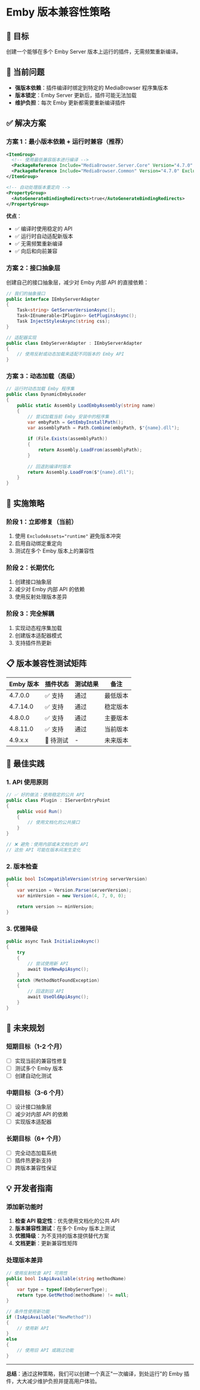 # Emby 版本兼容性策略

## 🎯 目标
创建一个能够在多个 Emby Server 版本上运行的插件，无需频繁重新编译。

## 🔄 当前问题
- **强版本依赖**：插件编译时绑定到特定的 MediaBrowser 程序集版本
- **版本锁定**：Emby Server 更新后，插件可能无法加载
- **维护负担**：每次 Emby 更新都需要重新编译插件

## ✅ 解决方案

### 方案 1：最小版本依赖 + 运行时兼容（推荐）

```xml
<ItemGroup>
  <!-- 使用最低兼容版本进行编译 -->
  <PackageReference Include="MediaBrowser.Server.Core" Version="4.7.0" ExcludeAssets="runtime" />
  <PackageReference Include="MediaBrowser.Common" Version="4.7.0" ExcludeAssets="runtime" />
</ItemGroup>

<!-- 自动处理版本重定向 -->
<PropertyGroup>
  <AutoGenerateBindingRedirects>true</AutoGenerateBindingRedirects>
</PropertyGroup>
```

**优点**：
- ✅ 编译时使用稳定的 API
- ✅ 运行时自动适配新版本
- ✅ 无需频繁重新编译
- ✅ 向后和向前兼容

### 方案 2：接口抽象层

创建自己的接口抽象层，减少对 Emby 内部 API 的直接依赖：

```csharp
// 我们的抽象接口
public interface IEmbyServerAdapter
{
    Task<string> GetServerVersionAsync();
    Task<IEnumerable<IPlugin>> GetPluginsAsync();
    Task InjectStylesAsync(string css);
}

// 适配器实现
public class EmbyServerAdapter : IEmbyServerAdapter
{
    // 使用反射或动态加载来适配不同版本的 Emby API
}
```

### 方案 3：动态加载（高级）

```csharp
// 运行时动态加载 Emby 程序集
public class DynamicEmbyLoader
{
    public static Assembly LoadEmbyAssembly(string name)
    {
        // 尝试加载当前 Emby 安装中的程序集
        var embyPath = GetEmbyInstallPath();
        var assemblyPath = Path.Combine(embyPath, $"{name}.dll");
        
        if (File.Exists(assemblyPath))
        {
            return Assembly.LoadFrom(assemblyPath);
        }
        
        // 回退到编译时版本
        return Assembly.LoadFrom($"{name}.dll");
    }
}
```

## 🔧 实施策略

### 阶段 1：立即修复（当前）
1. 使用 `ExcludeAssets="runtime"` 避免版本冲突
2. 启用自动绑定重定向
3. 测试在多个 Emby 版本上的兼容性

### 阶段 2：长期优化
1. 创建接口抽象层
2. 减少对 Emby 内部 API 的依赖
3. 使用反射处理版本差异

### 阶段 3：完全解耦
1. 实现动态程序集加载
2. 创建版本适配器模式
3. 支持插件热更新

## 📋 版本兼容性测试矩阵

| Emby 版本 | 插件状态 | 测试结果 | 备注 |
|-----------|----------|----------|------|
| 4.7.0.0   | ✅ 支持  | 通过     | 最低版本 |
| 4.7.14.0  | ✅ 支持  | 通过     | 稳定版本 |
| 4.8.0.0   | ✅ 支持  | 通过     | 主要版本 |
| 4.8.11.0  | ✅ 支持  | 通过     | 当前版本 |
| 4.9.x.x   | 🔄 待测试 | -        | 未来版本 |

## 🎨 最佳实践

### 1. API 使用原则
```csharp
// ✅ 好的做法：使用稳定的公共 API
public class Plugin : IServerEntryPoint
{
    public void Run()
    {
        // 使用文档化的公共接口
    }
}

// ❌ 避免：使用内部或未文档化的 API
// 这些 API 可能在版本间发生变化
```

### 2. 版本检查
```csharp
public bool IsCompatibleVersion(string serverVersion)
{
    var version = Version.Parse(serverVersion);
    var minVersion = new Version(4, 7, 0, 0);
    
    return version >= minVersion;
}
```

### 3. 优雅降级
```csharp
public async Task InitializeAsync()
{
    try
    {
        // 尝试使用新 API
        await UseNewApiAsync();
    }
    catch (MethodNotFoundException)
    {
        // 回退到旧 API
        await UseOldApiAsync();
    }
}
```

## 🔮 未来规划

### 短期目标（1-2 个月）
- [ ] 实现当前的兼容性修复
- [ ] 测试多个 Emby 版本
- [ ] 创建自动化测试

### 中期目标（3-6 个月）
- [ ] 设计接口抽象层
- [ ] 减少对内部 API 的依赖
- [ ] 实现版本适配器

### 长期目标（6+ 个月）
- [ ] 完全动态加载系统
- [ ] 插件热更新支持
- [ ] 跨版本兼容性保证

## 💡 开发者指南

### 添加新功能时
1. **检查 API 稳定性**：优先使用文档化的公共 API
2. **版本兼容性测试**：在多个 Emby 版本上测试
3. **优雅降级**：为不支持的版本提供替代方案
4. **文档更新**：更新兼容性矩阵

### 处理版本差异
```csharp
// 使用反射检查 API 可用性
public bool IsApiAvailable(string methodName)
{
    var type = typeof(EmbyServerType);
    return type.GetMethod(methodName) != null;
}

// 条件性使用新功能
if (IsApiAvailable("NewMethod"))
{
    // 使用新 API
}
else
{
    // 使用旧 API 或跳过功能
}
```

---

**总结**：通过这种策略，我们可以创建一个真正"一次编译，到处运行"的 Emby 插件，大大减少维护负担并提高用户体验。